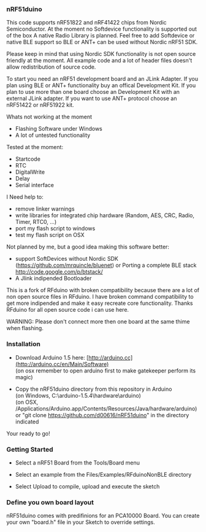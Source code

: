 ### nRF51duino

This code supports nRF51822 and nRF41422 chips from Nordic Semiconductor. At the moment no
Softdevice functionality is supported out of the box A native Radio Library is planned. Feel
free to add Softdevice or native BLE support so BLE or ANT+ can be used without Nordic nRF51
SDK.

Please keep in mind that using Nordic SDK functionality is not open source friendly at the
moment. All example code and a lot of header files doesn't allow redistribution of source
code. 

To start you need an nRF51 development board and an JLink Adapter. If you plan using BLE or
ANT+ functionality buy an offical Development Kit. If you plan to use more than one board
choose an Development Kit with an external JLink adapter. If you want to use ANT+ protocol
choose an nRF51422 or nRF51922 kit.

Whats not working at the moment
 - Flashing Software under Windows
 - A lot of untested functionality

Tested at the moment:
 - Startcode
 - RTC
 - DigitalWrite
 - Delay
 - Serial interface

I Need help to:
 - remove linker warnings
 - write libraries for integrated chip hardware (Random, AES, CRC, Radio, Timer, RTC0, ...)
 - port my flash script to windows
 - test my flash script on OSX

Not planned by me, but a good idea making this software better:
 - support SoftDevices without Nordic SDK (https://github.com/mrquincle/bluenet) or Porting a
   complete BLE stack http://code.google.com/p/btstack/
 - A Jlink indipended Bootloader

This is a fork of RFduino with broken compatibility because there are a lot of non open source
files in RFduino. I have broken command compatibility to get more indipended and make it easy
recreate core functionality. Thanks RFduino for all open source code i can use here.

WARNING: Please don't connect more then one board at the same thime when flashing.

### Installation

* Download Arduino 1.5 here: [http://arduino.cc](http://arduino.cc/en/Main/Software)  
  (on osx remember to open arduino first to make gatekeeper perform its magic)  

* Copy the nRF51duino directory from this repository in Arduino  
  (on Windows, C:\arduino-1.5.4\hardware\arduino)  
  (on OSX, /Applications/Arduino.app/Contents/Resources/Java/hardware/arduino)  
  or "git clone https://github.com/d00616/nRF51duino" in the directory indicated

Your ready to go!

### Getting Started

* Select a nRF51 Board from the Tools/Board menu

* Select an example from the Files/Examples/RFduinoNonBLE directory

* Select Upload to compile, upload and execute the sketch

### Define you own board layout

nRF51duino comes with predifinions for an PCA10000 Board. You can create your
own "board.h" file in your Sketch to override settings.
